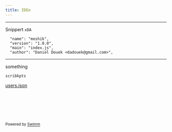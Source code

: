 ```yaml
---
title: IDEe
---
```

<SwmSnippet path="package.json" line="2">

---

Snippert <SwmToken path="/package.json" pos="10:3:3" line-data="  },xDA">`xDA`</SwmToken>

```
  "name": "moshik",
  "version": "1.0.0",
  "main": "index.js",
  "author": "Daniel Douek <dadouek@gmail.com>",
```

---

</SwmSnippet>

something

<SwmToken path="/package.json" pos="8:2:2" line-data="  &quot;scribkpts&quot;: {">`scribkpts`</SwmToken>

<SwmPath>[users.json](/users.json)</SwmPath>

&nbsp;

&nbsp;

&nbsp;

<SwmMeta version="3.0.0" repo-id="Z2l0aHViJTNBJTNBZWNvbW0lM0ElM0Ftb3NoaWtzd2ltbQ==" repo-name="ecomm"><sup>Powered by [Swimm](https://swimm-web-app.web.app/)</sup></SwmMeta>
